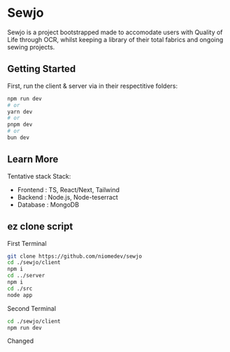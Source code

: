 # Sewjo
Sewjo is a project bootstrapped made to accomodate users with Quality of Life through OCR, whilst keeping a library of their total fabrics and ongoing sewing projects.

## Getting Started
First, run the client & server via in their respectitive folders:
```bash
npm run dev
# or
yarn dev
# or
pnpm dev
# or
bun dev
```

## Learn More

Tentative stack Stack:

- Frontend : TS, React/Next, Tailwind
- Backend  : Node.js, Node-teserract
- Database : MongoDB

## ez clone script
First Terminal
```bash
git clone https://github.com/niomedev/sewjo
cd ./sewjo/client
npm i
cd ../server
npm i
cd ./src
node app
```

Second Terminal
```bash
cd ./sewjo/client
npm run dev
```

Changed